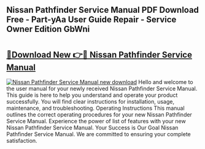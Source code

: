 ## Nissan Pathfinder Service Manual PDF Download Free - Part-yAa User Guide Repair - Service Owner Edition GbWni

# <h2><a href="http://cf17997.oget.top/?id=Nissan+Pathfinder+Service+Manual">🔗Download New 👉🔴 Nissan Pathfinder Service Manual</a></h2>

[![Nissan Pathfinder Service Manual new download](https://i.imgur.com/5g1atiW.png)](http://cf17997.oget.top/?id=Nissan+Pathfinder+Service+Manual)
Hello and welcome to the user manual for your newly received Nissan Pathfinder Service Manual. This guide is here to help you understand and operate your product successfully. You will find clear instructions for installation, usage, maintenance, and troubleshooting. Operating Instructions This manual outlines the correct operating procedures for your new Nissan Pathfinder Service Manual. Experience the power of list of features with your new Nissan Pathfinder Service Manual. Your Success is Our Goal Nissan Pathfinder Service Manual. We are committed to ensuring your complete satisfaction.

